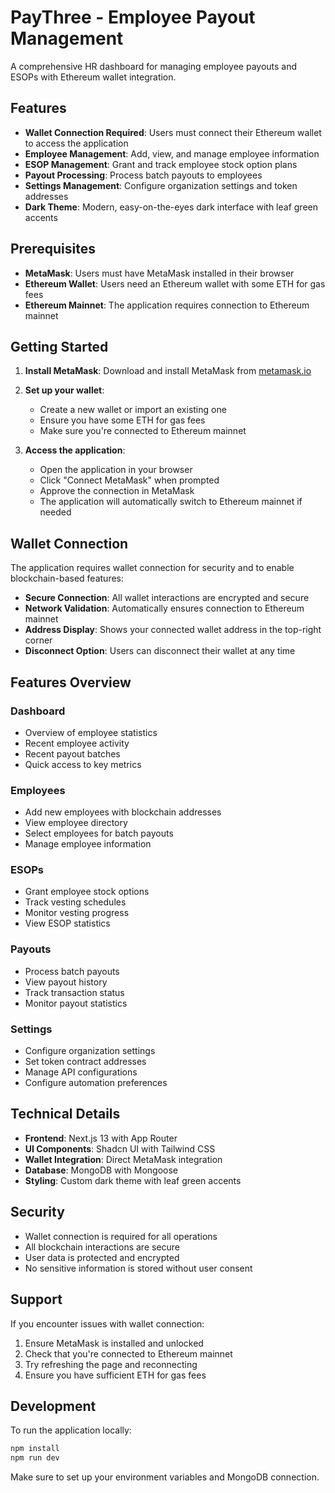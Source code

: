 # PayThree - Employee Payout Management

A comprehensive HR dashboard for managing employee payouts and ESOPs with Ethereum wallet integration.

## Features

- **Wallet Connection Required**: Users must connect their Ethereum wallet to access the application
- **Employee Management**: Add, view, and manage employee information
- **ESOP Management**: Grant and track employee stock option plans
- **Payout Processing**: Process batch payouts to employees
- **Settings Management**: Configure organization settings and token addresses
- **Dark Theme**: Modern, easy-on-the-eyes dark interface with leaf green accents

## Prerequisites

- **MetaMask**: Users must have MetaMask installed in their browser
- **Ethereum Wallet**: Users need an Ethereum wallet with some ETH for gas fees
- **Ethereum Mainnet**: The application requires connection to Ethereum mainnet

## Getting Started

1. **Install MetaMask**: Download and install MetaMask from [metamask.io](https://metamask.io)

2. **Set up your wallet**: 
   - Create a new wallet or import an existing one
   - Ensure you have some ETH for gas fees
   - Make sure you're connected to Ethereum mainnet

3. **Access the application**:
   - Open the application in your browser
   - Click "Connect MetaMask" when prompted
   - Approve the connection in MetaMask
   - The application will automatically switch to Ethereum mainnet if needed

## Wallet Connection

The application requires wallet connection for security and to enable blockchain-based features:

- **Secure Connection**: All wallet interactions are encrypted and secure
- **Network Validation**: Automatically ensures connection to Ethereum mainnet
- **Address Display**: Shows your connected wallet address in the top-right corner
- **Disconnect Option**: Users can disconnect their wallet at any time

## Features Overview

### Dashboard
- Overview of employee statistics
- Recent employee activity
- Recent payout batches
- Quick access to key metrics

### Employees
- Add new employees with blockchain addresses
- View employee directory
- Select employees for batch payouts
- Manage employee information

### ESOPs
- Grant employee stock options
- Track vesting schedules
- Monitor vesting progress
- View ESOP statistics

### Payouts
- Process batch payouts
- View payout history
- Track transaction status
- Monitor payout statistics

### Settings
- Configure organization settings
- Set token contract addresses
- Manage API configurations
- Configure automation preferences

## Technical Details

- **Frontend**: Next.js 13 with App Router
- **UI Components**: Shadcn UI with Tailwind CSS
- **Wallet Integration**: Direct MetaMask integration
- **Database**: MongoDB with Mongoose
- **Styling**: Custom dark theme with leaf green accents

## Security

- Wallet connection is required for all operations
- All blockchain interactions are secure
- User data is protected and encrypted
- No sensitive information is stored without user consent

## Support

If you encounter issues with wallet connection:

1. Ensure MetaMask is installed and unlocked
2. Check that you're connected to Ethereum mainnet
3. Try refreshing the page and reconnecting
4. Ensure you have sufficient ETH for gas fees

## Development

To run the application locally:

```bash
npm install
npm run dev
```

Make sure to set up your environment variables and MongoDB connection. 